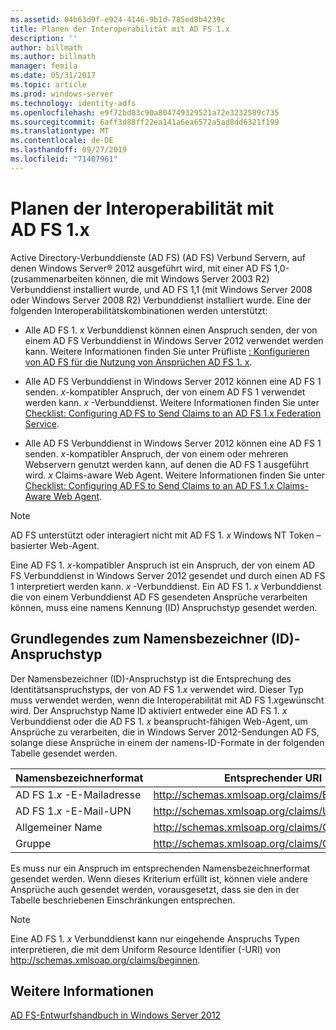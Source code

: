 ```yaml
---
ms.assetid: 04b63d9f-e924-4146-9b1d-785ed8b4239c
title: Planen der Interoperabilität mit AD FS 1.x
description: ''
author: billmath
ms.author: billmath
manager: femila
ms.date: 05/31/2017
ms.topic: article
ms.prod: windows-server
ms.technology: identity-adfs
ms.openlocfilehash: e9f72bd83c90a804749329521a72e3232589c735
ms.sourcegitcommit: 6aff3d88ff22ea141a6ea6572a5ad8dd6321f199
ms.translationtype: MT
ms.contentlocale: de-DE
ms.lasthandoff: 09/27/2019
ms.locfileid: "71407961"
---
```

# <a name="planning-for-interoperability-with-ad-fs-1x"></a>Planen der Interoperabilität mit AD FS 1.x

Active Directory-Verbunddienste (AD FS) \(AD FS\) Verbund Servern, auf denen Windows Server® 2012 ausgeführt wird, mit einer AD FS 1,0-\(zusammenarbeiten können, die mit Windows Server 2003 R2\) Verbunddienst installiert wurde, und AD FS 1,1 \(mit Windows Server 2008 oder Windows Server 2008 R2\) Verbunddienst installiert wurde. Eine der folgenden Interoperabilitätskombinationen werden unterstützt:  

-   Alle AD FS 1. *x* Verbunddienst können einen Anspruch senden, der von einem AD FS Verbunddienst in Windows Server 2012 verwendet werden kann. Weitere Informationen finden Sie unter Prüfliste [: Konfigurieren von AD FS für die Nutzung von Ansprüchen AD FS 1. x](../../ad-fs/deployment/Checklist--Configuring-AD-FS--to-Consume-Claims-from-AD-FS-1.x.md).  

-   Alle AD FS Verbunddienst in Windows Server 2012 können eine AD FS 1 senden. *x*\-kompatibler Anspruch, der von einem AD FS 1 verwendet werden kann. *x* -Verbunddienst. Weitere Informationen finden Sie unter [Checklist: Configuring AD FS to Send Claims to an AD FS 1.x Federation Service](../../ad-fs/deployment/Checklist--Configuring-AD-FS-to-Send-Claims-to-an-AD-FS-1.x-Federation-Service.md).  

-   Alle AD FS Verbunddienst in Windows Server 2012 können eine AD FS 1 senden. *x*\-kompatibler Anspruch, der von einem oder mehreren Webservern genutzt werden kann, auf denen die AD FS 1 ausgeführt wird. *x* Claims\-aware Web Agent. Weitere Informationen finden Sie unter [Checklist: Configuring AD FS to Send Claims to an AD FS 1.x Claims-Aware Web Agent](../../ad-fs/deployment/Checklist--Configuring-AD-FS-to-Send-Claims-to-an-AD-FS-1.x-Claims-Aware-Web-Agent.md).  

> [!NOTE]  
> AD FS unterstützt oder interagiert nicht mit AD FS 1. *x* Windows NT Token – basierter Web-Agent.  

Eine AD FS 1. *x*\-kompatibler Anspruch ist ein Anspruch, der von einem AD FS Verbunddienst in Windows Server 2012 gesendet und durch einen AD FS 1 interpretiert werden kann. *x* -Verbunddienst. Ein AD FS 1. *x* Verbunddienst die von einem Verbunddienst AD FS gesendeten Ansprüche verarbeiten können, muss eine namens Kennung \(ID\) Anspruchstyp gesendet werden.  

## <a name="understanding-the-name-id-claim-type"></a>Grundlegendes zum Namensbezeichner (ID)-Anspruchstyp  
Der Namensbezeichner (ID)-Anspruchstyp ist die Entsprechung des Identitätsanspruchstyps, der von AD FS 1.*x* verwendet wird. Dieser Typ muss verwendet werden, wenn die Interoperabilität mit AD FS 1.*x*gewünscht wird. Der Anspruchstyp Name ID aktiviert entweder eine AD FS 1. *x* Verbunddienst oder die AD FS 1. *x* beansprucht\-fähigen Web-Agent, um Ansprüche zu verarbeiten, die in Windows Server 2012-Sendungen AD FS, solange diese Ansprüche in einem der namens-ID-Formate in der folgenden Tabelle gesendet werden.  


|      Namensbezeichnerformat       |               Entsprechender URI                |
|---------------------------|------------------------------------------------|
| AD FS 1.*x* -E-Mailadresse | http://schemas.xmlsoap.org/claims/EmailAddress |
|   AD FS 1.*x* -E-Mail-UPN   |     http://schemas.xmlsoap.org/claims/UPN      |
|        Allgemeiner Name        |  http://schemas.xmlsoap.org/claims/CommonName  |
|           Gruppe           |    http://schemas.xmlsoap.org/claims/Group     |

Es muss nur ein Anspruch im entsprechenden Namensbezeichnerformat gesendet werden. Wenn dieses Kriterium erfüllt ist, können viele andere Ansprüche auch gesendet werden, vorausgesetzt, dass sie den in der Tabelle beschriebenen Einschränkungen entsprechen.  

> [!NOTE]  
> Eine AD FS 1. *x* Verbunddienst kann nur eingehende Anspruchs Typen interpretieren, die mit dem Uniform Resource Identifier \(-URI\) von http://schemas.xmlsoap.org/claims/beginnen.  

## <a name="see-also"></a>Weitere Informationen
[AD FS-Entwurfshandbuch in Windows Server 2012](AD-FS-Design-Guide-in-Windows-Server-2012.md)
